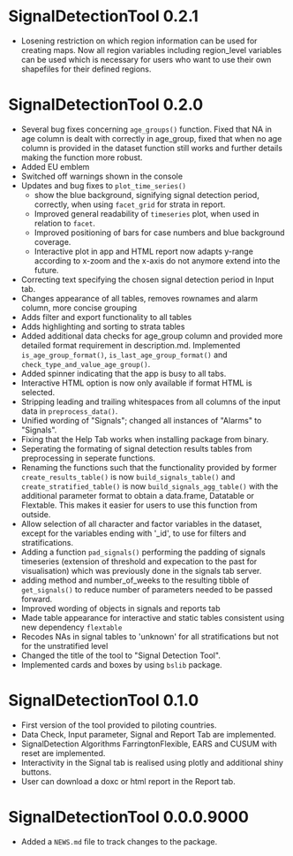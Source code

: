 # SignalDetectionTool 0.2.1

* Losening restriction on which region information can be used for creating maps. Now all region variables including region_level variables can be used which is necessary for users who want to use their own shapefiles for their defined regions.

# SignalDetectionTool 0.2.0

* Several bug fixes concerning `age_groups()` function. Fixed that NA in age column is dealt with correctly in age_group, fixed that when no age column is provided in the dataset function still works and further details making the function more robust. 
* Added EU emblem
* Switched off warnings shown in the console
* Updates and bug fixes to `plot_time_series()` 
  - show the blue background, signifying signal detection period, correctly, when using `facet_grid` for strata in report. 
  - Improved general readability of `timeseries` plot, when used in relation to `facet`.
  - Improved positioning of bars for case numbers and blue background coverage.
  - Interactive plot in app and HTML report now adapts y-range according to x-zoom and the x-axis do not anymore extend into the future.
* Correcting text specifying the chosen signal detection period in Input tab.
* Changes appearance of all tables, removes rownames and alarm column, more concise grouping
* Adds filter and export functionality to all tables
* Adds highlighting and sorting to strata tables
* Added additional data checks for age_group column and provided more detailed format requirement in description.md. Implemented `is_age_group_format()`, `is_last_age_group_format()` and `check_type_and_value_age_group()`.
* Added spinner indicating that the app is busy to all tabs.
* Interactive HTML option is now only available if format HTML is selected.
* Stripping leading and trailing whitespaces from all columns of the input data in `preprocess_data()`.
* Unified wording of "Signals"; changed all instances of "Alarms" to "Signals".
* Fixing that the Help Tab works when installing package from binary.
* Seperating the formating of signal detection results tables from preprocessing in seperate functions.
* Renaming the functions such that the functionality provided by former `create_results_table()` is now `build_signals_table()` and `create_stratified_table()` is now `build_signals_agg_table()` with the additional parameter format to obtain a data.frame, Datatable or Flextable. This makes it easier for users to use this function from outside.
* Allow selection of all character and factor variables in the dataset, except for the variables ending with '_id', to use for filters and stratifications.
* Adding a function `pad_signals()` performing the padding of signals timeseries (extension of threshold and expecation to the past for visualisation) which was previously done in the signals tab server.
* adding method and number_of_weeks to the resulting tibble of `get_signals()` to reduce number of parameters needed to be passed forward.
* Improved wording of objects in signals and reports tab
* Made table appearance for interactive and static tables consistent using new dependency `flextable`
* Recodes NAs in signal tables to 'unknown' for all stratifications but not for the unstratified level
* Changed the title of the tool to "Signal Detection Tool".
* Implemented cards and boxes by using `bslib` package.


# SignalDetectionTool 0.1.0

* First version of the tool provided to piloting countries.
* Data Check, Input parameter, Signal and Report Tab are implemented.
* SignalDetection Algorithms FarringtonFlexible, EARS and CUSUM with reset are implemented.
* Interactivity in the Signal tab is realised using plotly and additional shiny buttons.
* User can download a doxc or html report in the Report tab.

# SignalDetectionTool 0.0.0.9000

* Added a `NEWS.md` file to track changes to the package.
